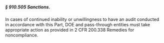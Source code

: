 ##### § 910.505 Sanctions. #####

In cases of continued inability or unwillingness to have an audit conducted in accordance with this Part, DOE and pass-through entities must take appropriate action as provided in 2 CFR 200.338 Remedies for noncompliance.